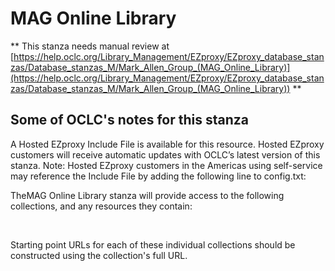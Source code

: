# MAG Online Library
** This stanza needs manual review at [https://help.oclc.org/Library_Management/EZproxy/EZproxy_database_stanzas/Database_stanzas_M/Mark_Allen_Group_(MAG_Online_Library)](https://help.oclc.org/Library_Management/EZproxy/EZproxy_database_stanzas/Database_stanzas_M/Mark_Allen_Group_(MAG_Online_Library)) **

## Some of OCLC's notes for this stanza

A Hosted EZproxy Include File is available for this resource. Hosted EZproxy customers will receive automatic updates with OCLC&rsquo;s latest version of this stanza. Note: Hosted EZproxy customers in the Americas using self-service may reference the Include File by adding the following line to config.txt:

TheMAG Online Library stanza will provide access to the following collections, and any resources they contain:

&nbsp;

Starting point URLs for each of these individual collections should be constructed using the collection's full URL.

&nbsp;
